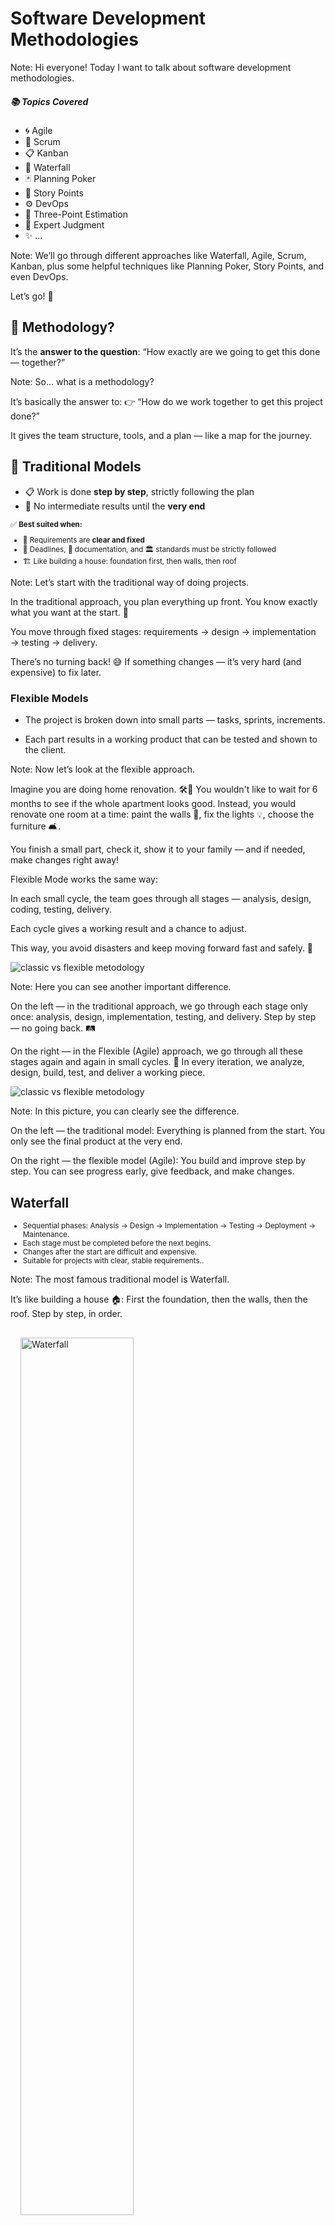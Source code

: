 # Software Development Methodologies

Note:
Hi everyone!
Today I want to talk about software development methodologies.


##### 📚 Topics Covered

- 🌀 Agile <!-- .element: class="fragment" data-fragment-index="1" -->
- 🧭 Scrum <!-- .element: class="fragment" data-fragment-index="2" -->
- 📋 Kanban <!-- .element: class="fragment" data-fragment-index="2" -->
- 🧱 Waterfall
- 🃏 Planning Poker <!-- .element: class="fragment" data-fragment-index="3" -->
- 📏 Story Points <!-- .element: class="fragment" data-fragment-index="3" -->
- ⚙️ DevOps <!-- .element: class="fragment" data-fragment-index="3" -->
- 🔢 Three-Point Estimation <!-- .element: class="fragment" data-fragment-index="4" -->
- 🧠 Expert Judgment <!-- .element: class="fragment" data-fragment-index="4" -->
- ✨ ... <!-- .element: class="fragment" data-fragment-index="5" -->

Note:
We’ll go through different approaches like Waterfall, Agile, Scrum, Kanban,
plus some helpful techniques like Planning Poker, Story Points, and even DevOps.

Let’s go! 🚀



## 🤔 Methodology?

It’s the **answer to the question**:
“How exactly are we going to get this done — together?”

Note:
So… what is a methodology?

It’s basically the answer to:
👉 “How do we work together to get this project done?”

It gives the team structure, tools, and a plan — like a map for the journey.



## 🧱 Traditional Models

- 📋 Work is done **step by step**, strictly following the plan
- 🚫 No intermediate results until the **very end**

<small>

✅ **Best suited when:**

- 🔐 Requirements are **clear and fixed**
- 📅 Deadlines, 📑 documentation, and 🏛 standards must be strictly followed
- 🏗 Like building a house: foundation first, then walls, then roof

</small>

Note:
Let’s start with the traditional way of doing projects.

In the traditional approach, you plan everything up front.
You know exactly what you want at the start. 📝

You move through fixed stages:
requirements → design → implementation → testing → delivery.

There’s no turning back! 😅
If something changes — it’s very hard (and expensive) to fix later.


### Flexible Models

- The project is broken down into small parts — tasks, sprints, increments.

- Each part results in a working product that can be tested and shown to the client.

Note:
Now let’s look at the flexible approach.

Imagine you are doing home renovation. 🛠️🏡
You wouldn't like to wait for 6 months to see if the whole apartment looks good.
Instead, you would renovate one room at a time:
paint the walls 🎨,
fix the lights 💡,
choose the furniture 🛋️.

You finish a small part, check it, show it to your family —
and if needed, make changes right away!

Flexible Mode works the same way:

In each small cycle, the team goes through all stages — analysis, design, coding, testing, delivery.

Each cycle gives a working result and a chance to adjust.

This way, you avoid disasters and keep moving forward fast and safely. 🚀


![classic vs flexible metodology](./assets/img/agile-vs-waterfall.png)

Note: Here you can see another important difference.

On the left — in the traditional approach,
we go through each stage only once:
analysis, design, implementation, testing, and delivery.
Step by step — no going back. 🛤️

On the right — in the Flexible (Agile) approach,
we go through all these stages again and again in small cycles. 🔁
In every iteration, we analyze, design, build, test, and deliver a working piece.


![classic vs flexible metodology](./assets/img/w-a.png)

Note: In this picture, you can clearly see the difference.

On the left — the traditional model:
Everything is planned from the start. You only see the final product at the very end.

On the right — the flexible model (Agile):
You build and improve step by step. You can see progress early, give feedback, and make changes.



## Waterfall

<small>

- Sequential phases: Analysis → Design → Implementation → Testing → Deployment → Maintenance.
- Each stage must be completed before the next begins.
- Changes after the start are difficult and expensive.
- Suitable for projects with clear, stable requirements..

</small>

Note: The most famous traditional model is Waterfall.

It’s like building a house 🏠:
First the foundation,
then the walls,
then the roof.
Step by step, in order.


<img src="./assets/img/watterfall.jpg" alt="Waterfall" style="width: 60%; padding: 1rem;" />

<small>Design → Implementation → Testing → Deployment → Maintenance</small>

Note: You don't move to the next step until the current one is finished.
And you don’t see the final result until the very end! 🚪

Waterfall is great when the requirements are clear and stable —
for example, in government or big industrial projects.

But it’s not very flexible for changing needs.



## Agile Manifesto

<div style="font-size: 0.6em;">

| More important                   | Less important              |
| -------------------------------- | --------------------------- |
| **Individuals and interactions** | Processes and tools         |
| **Working software**             | Comprehensive documentation |
| **Customer collaboration**       | Contract negotiation        |
| **Responding to change**         | Following a plan            |

</div>

We value the items on the right, but we value the items on the left more.

Note:
In 2001, a group of 17 software developers met in a ski resort in Utah, USA. 🎿🏔️

They were tired of slow and heavy development processes.
So they sat together and asked:
👉 "How can we build software better and faster?"
That’s how the Agile Manifesto was born — a new way of thinking about projects.
It says that we value:
People and interactions more than just processes and tools 🤝
Working software more than perfect documentation 🖥️
Customer collaboration more than contract negotiation 🤝📝
Responding to change more than following a strict plan 🔄
Of course, the things on the right are still important —
but the things on the left are even more important to create great products!


![Agail](./assets/img/meme-agile.png)

Note:
Some people joke that Agile means:

"No planning, no documentation — just code fast and complain later!" 😅

But that's not true!


##### Agile

<small>
A mindset that helps teams deliver value in uncertain conditions. It’s not a template, but a collaborative approach.
</small>

- We accept that the final result is not fixed.

- We don’t just allow the client to intervene — we make it comfortable for them to do so.

- We try our best not to turn the project into chaos — even if it goes off-plan.

Note:

Agile is not chaos —
It’s about being smart and flexible,
planning just enough to move forward,
and adapting quickly when things change.


<img src="./assets/img/meme-jira.webp" alt="Agail" style="width: 30%; padding: 1rem;" />

Note: Another funny meme says:
"We are doing Agile...
because we installed Jira!" 😄
But real Agile is not about tools.
It’s about changing how people think and work together —
not just clicking tasks in a new app!



## Scrum

<small>

One of the Agile frameworks.

Work is divided into sprints (usually 2 weeks).

Roles: Scrum Master, Product Owner, Team.

Artifacts: Product Backlog, Sprint Backlog, Increment.

Daily standups, retrospectives, sprint planning.

</small>

Note:
Now let’s look at Scrum — one of the most popular Agile frameworks.


![Scrum](./assets/img/scrum.jpg)

Note:
You work in short sprints, usually 2 weeks.
You have 3 roles:
Product Owner: decides what should be built
Scrum Master: helps the team stay focused and removes blockers
Team: self-organizes and does the work

There are also useful tools:
Product Backlog
Sprint Backlog
And at the end — an Increment: a working piece of the product

Here’s what a Scrum cycle looks like:
We plan the sprint
Have daily standups
Show results at the end
And then reflect: what went well, what can improve?

Simple, but powerful.


### Roles:

- Product Owner — defines what to build.

- Scrum Master — ensures Scrum is followed, removes obstacles.

- Development Team — self-organizes and does the work.


### Artifacts:

- Product Backlog — full list of product requirements and tasks.

- Sprint Backlog — selected tasks for the current sprint.

- Increment — working product delivered at the end of the sprint.


### Process

- Sprint planning

- Daily stand-up meetings

- Sprint review (demo)

- Retrospective (what to improve)


## ⭐ Scrum Values

<div style="font-size: 0.6em; line-height: 1.6em;">

Scrum is not only about sprints and standups — it’s also built on **five core values** that guide the team’s behavior and collaboration.

| 💡 **Value**     | 🧭 **Meaning**                                                                 |
|------------------|---------------------------------------------------------------------------------|
| **Commitment**   | The team commits to achieving goals and supporting each other                   |
| **Focus**        | Everyone focuses on the work of the Sprint and the goals of the Scrum Team      |
| **Openness**     | The team is open about work, challenges, and progress                           |
| **Respect**      | Team members respect each other as capable and independent professionals        |
| **Courage**      | Team members have the courage to do the right thing and face tough problems     |

</div>

Note: Scrum isn’t only about meetings — it’s about values:

Commitment: we do what we promised
Focus: no distractions
Openness: we’re honest about progress
Respect: we trust each other
Courage: to try, to fail, and to improve
These values help the team stay strong and connected.



## Kanban

A task management method that helps visualize the process, identify bottlenecks, and improve workflow.

Note: Kanban is another flexible method — more visual and continuous.


<img src="./assets/img/kanban.jpeg" alt="Kanban" style="width: 80%; padding: 1rem;" />

Note:
Tasks move through stages:
📋 To Do → 🔄 In Progress → ✅ Done

Everything is on a board — physical or digital.
The key idea is: don’t start too much at once.
That way, you finish faster and better.


## 🧩 Kanban Principles

- 🏁 **Start with what you have** — no need for big changes at the beginning.
- 🚦 **Limit work in progress (WIP)** — fewer tasks = more focus and better quality.
- 📈 **Measure and improve** — track how long tasks take and keep optimizing the flow.

Note: When starting with Kanban, you don’t need to throw everything away and rebuild your process.

🏁 First, start with what you have.
Look at your current workflow — and just visualize it on a board.

🚦 Then, limit work in progress — how many tasks are "in progress" at the same time.
Less is more: fewer tasks mean more attention, faster results, and better quality.

📈 Finally, measure and improve.
Watch how long tasks take — and find ways to work smarter, not harder.

Kanban is about evolution, not revolution. 🔄


## 🧮 What are Story Points?

**Story Points** are a way to measure the **relative effort** needed to complete a task.
They are not hours — instead, they reflect:

- ⏳ **Time**
- 🧠 **Complexity**
- 🎲 **Uncertainty or risk**

Note: Let’s talk about a key Kanban concept: Story Points.

Story Points don’t measure time — they measure effort.


### 📌 Why use Story Points?

- 🔢 Help teams **compare tasks** (e.g., Task A is twice as hard as Task B)
- 🚀 Support **prioritization** and planning
- 📊 Allow tracking of **throughput** — how many points are completed over time

Story Points are often chosen from the **Fibonacci sequence**:
`1, 2, 3, 5, 8, 13, 21...`
Each number reflects growing uncertainty with larger tasks.

Note:
We ask: how big or hard is this task?
We think about time ⏳, complexity 🧠, and uncertainty 🎲

We usually use the Fibonacci scale: 1, 2, 3, 5, 8, 13…

It helps compare tasks, prioritize, and track progress.
Task A might be twice as big as Task B — that’s useful to know!



## Scrumban

A hybrid approach that combines:

- the structure and rhythm of Scrum (sprints, stand-ups, roles),

- the visualization and continuous task flow of Kanban (board, WIP limits, no rigid sprints).

Note: Can’t choose between Scrum and Kanban?
Use both! 😄


<img src="./assets/img/scrumban.png" alt="Kanban" style="width: 70%; padding: 1rem;" />

Note:
Scrumban combines:

Structure from Scrum (like roles and planning)

Flow from Kanban (no strict sprints, just smooth progress)

Best of both worlds!



### Project Estimation Techniques

These are methods for estimating time, resources, and costs required for a project.

<table style="font-size: 0.6em; width: 100%; border-collapse: collapse;">
  <thead>
    <tr>
      <th style="text-align: left; padding: 0.4em; border-bottom: 2px solid #ccc;">📌 <strong>Method</strong></th>
      <th style="text-align: left; padding: 0.4em; border-bottom: 2px solid #ccc;"><strong>Description</strong></th>
    </tr>
  </thead>
  <tbody>
    <tr>
      <td style="padding: 0.4em; vertical-align: top;"><strong>Expert Judgment</strong></td>
      <td style="padding: 0.4em;">Estimation based on the opinion of experienced professionals</td>
    </tr>
    <tr>
      <td style="padding: 0.4em; vertical-align: top;"><strong>Analogous Estimating</strong></td>
      <td style="padding: 0.4em;">Using data from similar past projects</td>
    </tr>
    <tr>
      <td style="padding: 0.4em; vertical-align: top;"><strong>Parametric Estimating</strong></td>
      <td style="padding: 0.4em;">Mathematical formula: metric × amount of work</td>
    </tr>
    <tr>
      <td style="padding: 0.4em; vertical-align: top;"><strong>Three-Point Estimation</strong></td>
      <td style="padding: 0.4em;">Formula: (O + 4N + P) / 6<br><em>(Optimistic + 4 × Normal + Pessimistic) / 6</em></td>
    </tr>
    <tr>
      <td style="padding: 0.4em; vertical-align: top;"><strong>Planning Poker</strong></td>
      <td style="padding: 0.4em;">Team discussion and voting on task estimates using cards, reaching consensus</td>
    </tr>
  </tbody>
</table>

Note: Let’s now look at how teams estimate effort.
We use different techniques:

🧠 Expert Judgment — ask someone experienced
📊 Analogous Estimating — use past project data
🔢 Parametric Estimating — use a formula: time × number of items
🎯 Three-Point Estimation — average of best case, normal case, and worst case
🃏 Planning Poker — we’ll talk about that next!


### Planning Poker

A collaborative and anonymous method for estimating task complexity or size (Story Points) using numbered cards.
The goal is to reach a shared understanding and agreement within the team.

<img src="./assets/img/Planning-Poker-2.png" alt="Poker Planning" style="width: 40%; padding: 1rem;" />

Note: Planning Poker is a fun way to estimate tasks as a team.


<img src="./assets/img/planning-poker.png" alt="Poker Planning" style="width: 80%; padding: 1rem;" />

Note: Each person picks a card with a number (story points)
We reveal all cards at once — and talk about differences.

It’s anonymous and democratic — even quiet team members can share their views.



### DevOps

An approach based on collaboration between developers (Dev) and operations (Ops), focused on automating processes, accelerating delivery, and improving product quality.
The main goal of DevOps is to shorten the development cycle, reduce errors, and speed up the deployment of changes into production.

Note: Now let’s talk about DevOps.

It’s a culture where developers and operations work together
— not like two separate teams, but one big team.

They build, test, deploy, and monitor the product together.

The goal is simple:
🚀 deliver faster, with fewer bugs, and more confidence.


<img src="./assets/img/devops.webp" alt="DevOps" style="width: 80%; padding: 1rem;" />


#### Key Principles:

<section style="font-size:0.6em" >

| 🧩 **Principle**                | **Description**                                                     |
| ------------------------------- | ------------------------------------------------------------------- |
| **Collaboration**               | Dev & Ops work together across all stages — from idea to release    |
| **Automation**                  | Automating builds, tests, and deployments — for speed and stability |
| **Continuous Improvement**      | Ongoing optimization of processes and quality (CI/CD practices)     |
| **Customer-Centric Action**     | Fast response to user feedback and focus on real customer needs     |
| **Create with the End in Mind** | Building products with clear goals and end-user value in mind       |

</section>

Note: Here are the main DevOps principles:

Collaboration — break the wall between Dev and Ops

Automation — don’t do the same boring thing twice

Continuous Improvement — test, learn, improve

Customer Focus — deliver what people really want

Build with purpose — understand why the product exists



## Project Estimation Techniques

In Agile processes, it's important to **track tasks, deadlines, and team progress**.
This helps monitor workload, focus on priorities, and run effective retrospectives.

Note: To make all this work, we need to track what we’re doing.


### Popular tools:

- **Jira** — a powerful tool for Scrum/Kanban boards, backlogs, and sprints
- **Trello** — a simple Kanban board, great for small teams
- **YouTrack**, **ClickUp**, **Asana** — alternatives depending on team needs
- **GitHub Projects** — integrates well with code repositories


### What we track:

- Story points and task status
- Assigned team members
- Sprint progress
- Change history


<img src="./assets/img/meme-jira-2.png" alt="Meme" style="width: 40%; padding: 1rem;" />

Note: 💬 But remember:
**Tools are just tools.**
They help, but they don't create Agile by themselves.
Don’t forget the real Agile values from the Manifesto! 💚

Without good teamwork and communication —
even the best tool will not save the project. 😅



## 💚 Thank You! 💚

<div style="font-size: 1.1em; margin-top: 1em; text-align: center; line-height: 1.6em;">

[@dzichonka](https://github.com/dzichonka)

<p style="font-size: 0.9em; color: #888;">Done with reveal.js, Markdown and <strong>love</strong></p>

</div>

Note: That’s it! Thanks so much for watching. 🎬

If you have any questions or ideas — feel free to reach out!
I’ll be happy to connect and discuss more.

All my contacts are in the description below. 👇
Let’s keep in touch!
